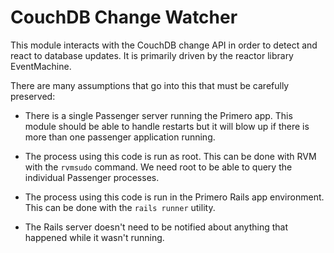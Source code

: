 CouchDB Change Watcher
======================

This module interacts with the CouchDB change API in order to detect and react
to database updates.  It is primarily driven by the reactor library EventMachine.

There are many assumptions that go into this that must be carefully preserved:

 - There is a single Passenger server running the Primero app.  This module
   should be able to handle restarts but it will blow up if there is more than
   one passenger application running.

 - The process using this code is run as root.  This can be done with RVM with
   the `rvmsudo` command.  We need root to be able to query the individual
   Passenger processes.

 - The process using this code is run in the Primero Rails app environment.
   This can be done with the `rails runner` utility.

 - The Rails server doesn't need to be notified about anything that happened
   while it wasn't running.
